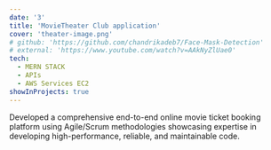 ```yaml
---
date: '3'
title: 'MovieTheater Club application'
cover: 'theater-image.png'
# github: 'https://github.com/chandrikadeb7/Face-Mask-Detection'
# external: 'https://www.youtube.com/watch?v=AAkNyZlUae0'
tech:
  - MERN STACK
  - APIs
  - AWS Services EC2
showInProjects: true
---
```


Developed a comprehensive end-to-end online movie ticket booking platform using Agile/Scrum methodologies showcasing expertise in developing high-performance, reliable, and maintainable code.

<!-- Inspired by Adrian Rosebrock's [PyImageSearch Blog](https://www.pyimagesearch.com/2020/05/04/covid-19-face-mask-detector-with-opencv-keras-tensorflow-and-deep-learning/). -->
